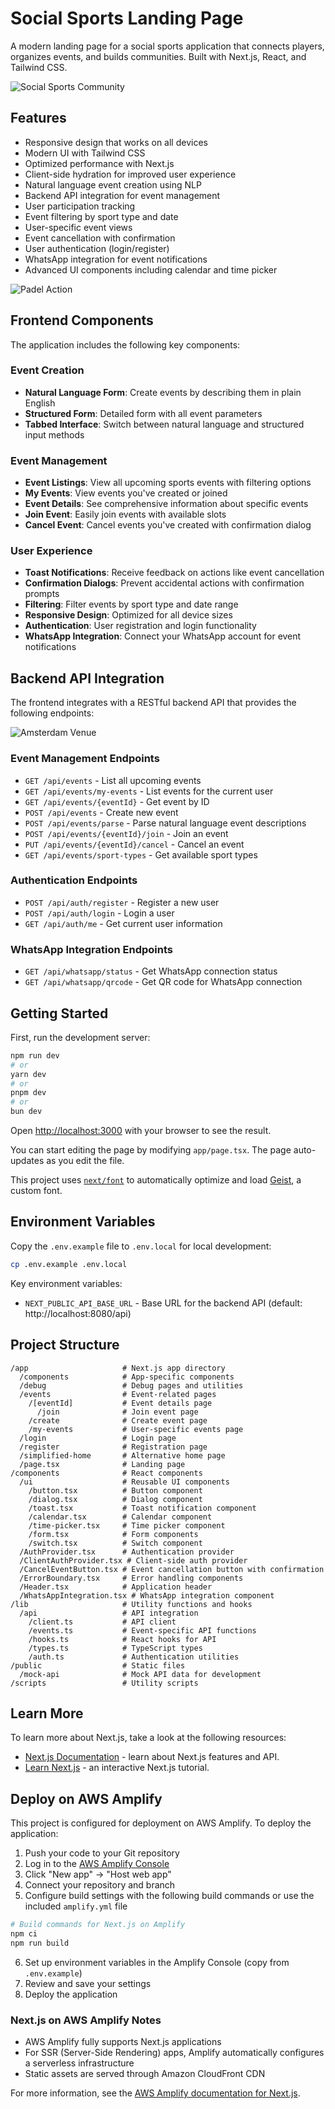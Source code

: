 # Social Sports Landing Page

A modern landing page for a social sports application that connects players, organizes events, and builds communities. Built with Next.js, React, and Tailwind CSS.

![Social Sports Community](public/carousel/team-celebration.jpg)

## Features

- Responsive design that works on all devices
- Modern UI with Tailwind CSS
- Optimized performance with Next.js
- Client-side hydration for improved user experience
- Natural language event creation using NLP
- Backend API integration for event management
- User participation tracking
- Event filtering by sport type and date
- User-specific event views
- Event cancellation with confirmation
- User authentication (login/register)
- WhatsApp integration for event notifications
- Advanced UI components including calendar and time picker

![Padel Action](public/carousel/padel-action.jpg)

## Frontend Components

The application includes the following key components:

### Event Creation
- **Natural Language Form**: Create events by describing them in plain English
- **Structured Form**: Detailed form with all event parameters
- **Tabbed Interface**: Switch between natural language and structured input methods

### Event Management
- **Event Listings**: View all upcoming sports events with filtering options
- **My Events**: View events you've created or joined
- **Event Details**: See comprehensive information about specific events
- **Join Event**: Easily join events with available slots
- **Cancel Event**: Cancel events you've created with confirmation dialog

### User Experience
- **Toast Notifications**: Receive feedback on actions like event cancellation
- **Confirmation Dialogs**: Prevent accidental actions with confirmation prompts
- **Filtering**: Filter events by sport type and date range
- **Responsive Design**: Optimized for all device sizes
- **Authentication**: User registration and login functionality
- **WhatsApp Integration**: Connect your WhatsApp account for event notifications

## Backend API Integration

The frontend integrates with a RESTful backend API that provides the following endpoints:

![Amsterdam Venue](public/carousel/amsterdam-venue.jpg)

### Event Management Endpoints
- `GET /api/events` - List all upcoming events
- `GET /api/events/my-events` - List events for the current user
- `GET /api/events/{eventId}` - Get event by ID
- `POST /api/events` - Create new event
- `POST /api/events/parse` - Parse natural language event descriptions
- `POST /api/events/{eventId}/join` - Join an event
- `PUT /api/events/{eventId}/cancel` - Cancel an event
- `GET /api/events/sport-types` - Get available sport types

### Authentication Endpoints
- `POST /api/auth/register` - Register a new user
- `POST /api/auth/login` - Login a user
- `GET /api/auth/me` - Get current user information

### WhatsApp Integration Endpoints
- `GET /api/whatsapp/status` - Get WhatsApp connection status
- `GET /api/whatsapp/qrcode` - Get QR code for WhatsApp connection

## Getting Started

First, run the development server:

```bash
npm run dev
# or
yarn dev
# or
pnpm dev
# or
bun dev
```

Open [http://localhost:3000](http://localhost:3000) with your browser to see the result.

You can start editing the page by modifying `app/page.tsx`. The page auto-updates as you edit the file.

This project uses [`next/font`](https://nextjs.org/docs/app/building-your-application/optimizing/fonts) to automatically optimize and load [Geist](https://vercel.com/font), a custom font.

## Environment Variables

Copy the `.env.example` file to `.env.local` for local development:

```bash
cp .env.example .env.local
```

Key environment variables:

- `NEXT_PUBLIC_API_BASE_URL` - Base URL for the backend API (default: http://localhost:8080/api)

## Project Structure

```
/app                     # Next.js app directory
  /components            # App-specific components
  /debug                 # Debug pages and utilities
  /events                # Event-related pages
    /[eventId]           # Event details page
      /join              # Join event page
    /create              # Create event page
    /my-events           # User-specific events page
  /login                 # Login page
  /register              # Registration page
  /simplified-home       # Alternative home page
  /page.tsx              # Landing page
/components              # React components
  /ui                    # Reusable UI components
    /button.tsx          # Button component
    /dialog.tsx          # Dialog component
    /toast.tsx           # Toast notification component
    /calendar.tsx        # Calendar component
    /time-picker.tsx     # Time picker component
    /form.tsx            # Form components
    /switch.tsx          # Switch component
  /AuthProvider.tsx      # Authentication provider
  /ClientAuthProvider.tsx # Client-side auth provider
  /CancelEventButton.tsx # Event cancellation button with confirmation
  /ErrorBoundary.tsx     # Error handling components
  /Header.tsx            # Application header
  /WhatsAppIntegration.tsx # WhatsApp integration component
/lib                     # Utility functions and hooks
  /api                   # API integration
    /client.ts           # API client
    /events.ts           # Event-specific API functions
    /hooks.ts            # React hooks for API
    /types.ts            # TypeScript types
    /auth.ts             # Authentication utilities
/public                  # Static files
  /mock-api              # Mock API data for development
/scripts                 # Utility scripts
```

## Learn More

To learn more about Next.js, take a look at the following resources:

- [Next.js Documentation](https://nextjs.org/docs) - learn about Next.js features and API.
- [Learn Next.js](https://nextjs.org/learn) - an interactive Next.js tutorial.

## Deploy on AWS Amplify

This project is configured for deployment on AWS Amplify. To deploy the application:

1. Push your code to your Git repository
2. Log in to the [AWS Amplify Console](https://console.aws.amazon.com/amplify/home)
3. Click "New app" → "Host web app"
4. Connect your repository and branch
5. Configure build settings with the following build commands or use the included `amplify.yml` file

```bash
# Build commands for Next.js on Amplify
npm ci
npm run build
```

6. Set up environment variables in the Amplify Console (copy from `.env.example`)
7. Review and save your settings
8. Deploy the application

### Next.js on AWS Amplify Notes

- AWS Amplify fully supports Next.js applications
- For SSR (Server-Side Rendering) apps, Amplify automatically configures a serverless infrastructure
- Static assets are served through Amazon CloudFront CDN

For more information, see the [AWS Amplify documentation for Next.js](https://docs.aws.amazon.com/amplify/latest/userguide/deploy-nextjs-app.html).
